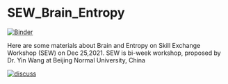 # SEW_Brain_Entropy
[![Binder](https://mybinder.org/badge_logo.svg)](https://mybinder.org/v2/git/https%3A%2F%2Fgithub.com%2Fdonghui1119%2FSEW_Brain_Entropy/main)


Here are some materials about Brain and Entropy on Skill Exchange Workshop (SEW) on Dec 25,2021. SEW is bi-week workshop, proposed by Dr. Yin Wang at Beijing Normal University, China


<td><a href="https://github.com/pyvista/pyvista/discussions"><img alt="discuss" src="https://camo.githubusercontent.com/e406a82ccda7bcf2a0fcef447975af40b3eeaa28255fd2a5dac02c3f0def5e86/68747470733a2f2f696d672e736869656c64732e696f2f62616467652f4769744875622d44697363757373696f6e732d677265656e3f6c6f676f3d676974687562" data-canonical-src="https://img.shields.io/badge/GitHub-Discussions-green?logo=github" style="max-width: 100%;"></a></td>

